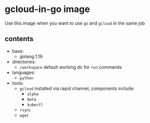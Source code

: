 # gcloud-in-go image

Use this image when you want to use `go` and `gcloud` in the same job

## contents

- base:
  - golang:1.19
- directories:
  - `/workspace` default working dir for `run` commands
- languages:
  - `python`
- tools:
  - `gcloud` installed via rapid channel, components include:
    - `alpha`
    - `beta`
    - `kubectl`
  - `rsync`
  - `wget`
